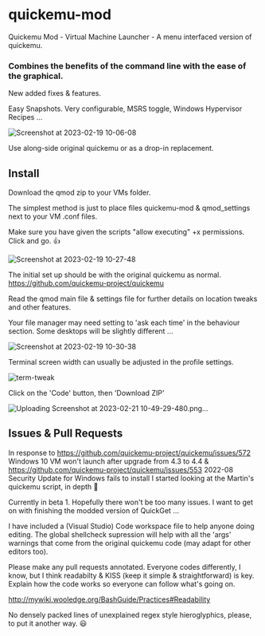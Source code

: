 # quickemu-mod
Quickemu Mod - Virtual Machine Launcher  -  A menu interfaced version of quickemu.

### Combines the benefits of the command line with the ease of the graphical.

New added fixes & features. 

Easy Snapshots. Very configurable, MSRS toggle, Windows Hypervisor Recipes ... 

![Screenshot at 2023-02-19 10-06-08](https://user-images.githubusercontent.com/3956806/219939020-f3d8c512-4366-4186-8979-eebc879ed2aa.png)


Use along-side original quickemu or as a drop-in replacement.  


## Install

Download the qmod zip to your VMs folder.  

The simplest method is just to place files quickemu-mod & qmod_settings next to your VM .conf files.

Make sure you have given the scripts "allow executing" +x permissions.  Click and go. 👍


![Screenshot at 2023-02-19 10-27-48](https://user-images.githubusercontent.com/3956806/219940371-fb1b778c-3bbc-4739-bdad-caee87a29d18.jpg)

The initial set up should be with the original quickemu as normal.  https://github.com/quickemu-project/quickemu

Read the qmod main file & settings file for further details on location tweaks and other features.

Your file manager may need setting to 'ask each time' in the behaviour section.  Some desktops will be slightly different ...


![Screenshot at 2023-02-19 10-30-38](https://user-images.githubusercontent.com/3956806/219940035-9d4df156-8309-4845-8432-05941749dda1.png)

Terminal screen width can usually be adjusted in the profile settings.

![term-tweak](https://user-images.githubusercontent.com/3956806/219943219-ddbe3547-bcd6-4d48-afb0-b549c4810a9c.png)

Click on the 'Code' button, then 'Download ZIP'

![Uploading Screenshot at 2023-02-21 10-49-29-480.png…]()


## Issues & Pull Requests

In response to https://github.com/quickemu-project/quickemu/issues/572  Windows 10 VM won't launch after upgrade from 4.3 to 4.4 &  https://github.com/quickemu-project/quickemu/issues/553  2022-08 Security Update for Windows fails to install I started looking at the Martin's quickemu script, in depth  :rofl:

Currently in beta 1.  Hopefully there won't be too many issues. I want to get on with finishing the modded version of QuickGet ...

I have included a (Visual Studio) Code workspace file to help anyone doing editing. The global shellcheck supression will help with all the 'args' warnings that come from the original quickemu code  (may adapt for other editors too).

Please make any pull requests annotated. Everyone codes differently, I know, but I think readabilty & KISS (keep it simple & straightforward) is key. Explain how the code works so everyone can follow what's going on.

http://mywiki.wooledge.org/BashGuide/Practices#Readability 

No densely packed lines of unexplained regex style hieroglyphics, please, to put it another way. 😃
